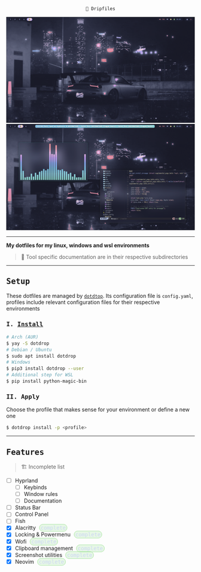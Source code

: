 <div align="center">

```ocaml
🥶 Dripfiles
```

![](assets/preview_empty.png)
![](assets/preview_apps.png)

<div align="left">

---


<fnzc>
<b>My dotfiles for my linux, windows and wsl environments</b>
</samp>

<br />

> 🧊 Tool specific documentation are in their respective subdirectories

---
## <samp> Setup <samp>

These dotfiles are managed by [`dotdtop`](https://github.com/deadc0de6/dotdrop). Its configuration file is `config.yaml`, profiles include relevant configuration files for their respective environments
### <samp><kbd>I.</kbd> [Install](https://dotdrop.readthedocs.io/en/latest/installation)
```bash
# Arch (AUR)
$ yay -S dotdrop
# Debian / Ubuntu
$ sudo apt install dotdrop
# Windows
$ pip3 install dotdrop --user
# Additional step for WSL
$ pip install python-magic-bin
```

### <samp><kbd>II.</kbd> Apply
Choose the profile that makes sense for your environment or define a new one
```bash
$ dotdrop install -p <profile>
```
---
## <samp> Features </samp>
> 🏗️ Incomplete list

- [ ] Hyprland
    - [ ] Keybinds
    - [ ] Window rules
    - [ ] Documentation
- [ ] Status Bar
- [ ] Control Panel
- [ ] Fish
- [x] Alacritty <kbd style="background-color:#a6e3a144;color:#cdd6f4;border:1px solid #a6e3a1;border-radius:30px;padding:1px 3px;margin: 0 0 2px 5px">complete</kbd>
- [x] Locking & Powermenu <kbd style="background-color:#a6e3a144;color:#cdd6f4;border:1px solid #a6e3a1;border-radius:30px;padding:1px 3px;margin: 0 0 2px 5px">complete</kbd>
- [x] Wofi <kbd style="background-color:#a6e3a144;color:#cdd6f4;border:1px solid #a6e3a1;border-radius:30px;padding:1px 3px;margin: 0 0 2px 5px">complete</kbd>
- [x] Clipboard management <kbd style="background-color:#a6e3a144;color:#cdd6f4;border:1px solid #a6e3a1;border-radius:30px;padding:1px 3px;margin: 0 0 2px 5px">complete</kbd>
- [x] Screenshot utilities <kbd style="background-color:#a6e3a144;color:#cdd6f4;border:1px solid #a6e3a1;border-radius:30px;padding:1px 3px;margin: 0 0 2px 5px">complete</kbd>
- [x] Neovim <kbd style="background-color:#a6e3a144;color:#cdd6f4;border:1px solid #a6e3a1;border-radius:30px;padding:1px 3px;margin: 0 0 2px 5px">complete</kbd>
